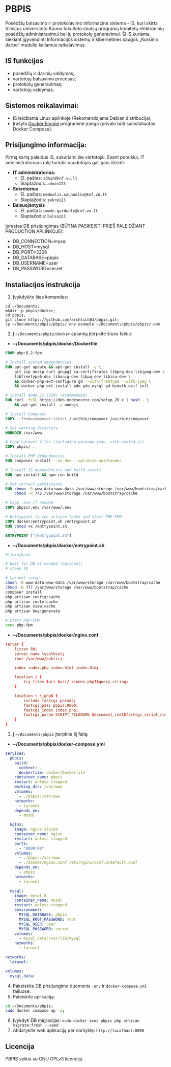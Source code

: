 # PBPIS

Posėdžių balsavimo ir protokolavimo informacinė sistema - IS, kuri skirta Vilniaus universiteto Kauno fakulteto studijų programų komitetų elektroninių posėdžių administravimui bei jų protokolų generavimui. Ši IS kuriama, siekiant įgyvendinti Informacijos sistemų ir kibernetinės saugos „Kursinio darbo“ modulio keliamus reikalavimus.

## IS funkcijos
- posėdžių ir darinių valdymas;
- vartotojų balsavimo procesas;
- protokolų generavimas;
- vartotojų valdymas.

## Sistemos reikalavimai:
- IS leidžiama Linux aplinkoje (Rekomendojama Debian distribucija);
- Įrašyta [Docker Engine](https://docs.docker.com/engine/install/debian/) programinė įranga (privalo būti suinstaliuotas Docker Compose).

## Prisijungimo informacija:
Pirmą kartą paleidus IS, sukuriami šie vartotojai. Esant poreikiui, IT administratoriaus rolę turintis naudotojas gali juos ištrinti:
- **IT administratorius:** 
  - El. paštas: `admin@knf.vu.lt`
  - Slaptažodis: `admin123`
- **Sekretorius**
  - El. paštas: `meduolis.saunuolis@knf.vu.lt`
  - Slaptažodis: `sekre123`
- **Balsuojantysis**
  - El. paštas: `umede.garduole@knf.vu.lt`
  - Slaptažodis: `balsa123`

Įprastas DB prisijungimas (BŪTNA PASIKEISTI PRIEŠ PALEIDŽIANT PRODUCTION APLINKOJE):
- DB_CONNECTION=mysql
- DB_HOST=mysql
- DB_PORT=3306
- DB_DATABASE=pbpis
- DB_USERNAME=user
- DB_PASSWORD=secret

## Instaliacijos instrukcija

1. Įvykdykite šias komandas:
```shell
cd ~/Documents;
mkdir -p pbpis/docker;
cd pbpis;
git clone https://github.com/archlich03/pbpis.git;
cp ~/Documents/pbpis/pbpis/.env.example ~/Documents/pbpis/pbpis/.env
```
2. Į `~/Documents/pbpis/docker` aplanką įterpkite šiuos failus:
- **~/Documents/pbpis/docker/Dockerfile**
```dockerfile
FROM php:8.2-fpm

# Install system dependencies
RUN apt-get update && apt-get install -y \
    git zip unzip curl gnupg2 ca-certificates libpng-dev libjpeg-dev \
    libfreetype6-dev libonig-dev libpq-dev libicu-dev \
    && docker-php-ext-configure gd --with-freetype --with-jpeg \
    && docker-php-ext-install pdo pdo_mysql gd bcmath exif intl

# Install Node.js (v20+ recommended)
RUN curl -fsSL https://deb.nodesource.com/setup_20.x | bash - \
    && apt-get install -y nodejs

# Install Composer
COPY --from=composer:latest /usr/bin/composer /usr/bin/composer

# Set working directory
WORKDIR /var/www

# Copy Laravel files (including package.json, vite.config.js)
COPY pbpis/ .

# Install PHP dependencies
RUN composer install --no-dev --optimize-autoloader

# Install JS dependencies and build assets
RUN npm install && npm run build

# Set correct permissions
RUN chown -R www-data:www-data /var/www/storage /var/www/bootstrap/cache && \
    chmod -R 775 /var/www/storage /var/www/bootstrap/cache

# Copy .env if needed
COPY pbpis/.env /var/www/.env

# Entrypoint to run artisan tasks and start PHP-FPM
COPY docker/entrypoint.sh /entrypoint.sh
RUN chmod +x /entrypoint.sh

ENTRYPOINT ["/entrypoint.sh"]
```
- **~/Documents/pbpis/docker/entrypoint.sh**
```sh
#!/bin/bash

# Wait for DB if needed (optional)
# sleep 10

# Laravel setup
chown -R www-data:www-data /var/www/storage /var/www/bootstrap/cache
chmod -R 777 /var/www/storage /var/www/bootstrap/cache
composer install
php artisan config:cache
php artisan route:cache
php artisan view:cache
php artisan key:generate

# Start PHP-FPM
exec php-fpm
```
- **~/Documents/pbpis/docker/nginx.conf**
```conf
server {
    listen 80;
    server_name localhost;
    root /var/www/public;

    index index.php index.html index.htm;

    location / {
        try_files $uri $uri/ /index.php?$query_string;
    }

    location ~ \.php$ {
        include fastcgi_params;
        fastcgi_pass pbpis:9000;
        fastcgi_index index.php;
        fastcgi_param SCRIPT_FILENAME $document_root$fastcgi_script_name;
    }
}
```
3. Į `~/Documents/pbpis` įterpkite šį failą:
- **~/Documents/pbpis/docker-compose.yml**
```yml
services:
  pbpis:
    build:
      context: .
      dockerfile: docker/Dockerfile
    container_name: pbpis
    restart: unless-stopped
    working_dir: /var/www
    volumes:
      - ./pbpis:/var/www
    networks:
      - laravel
    depends_on:
      - mysql

  nginx:
    image: nginx:alpine
    container_name: nginx
    restart: unless-stopped
    ports:
      - "8000:80"
    volumes:
      - ./pbpis:/var/www
      - ./docker/nginx.conf:/etc/nginx/conf.d/default.conf
    depends_on:
      - pbpis
    networks:
      - laravel

  mysql:
    image: mysql:8
    container_name: mysql
    restart: unless-stopped
    environment:
      MYSQL_DATABASE: pbpis
      MYSQL_ROOT_PASSWORD: root
      MYSQL_USER: user
      MYSQL_PASSWORD: secret
    volumes:
      - mysql_data:/var/lib/mysql
    networks:
      - laravel

networks:
  laravel:

volumes:
  mysql_data:
```
4. Pakeiskite DB prisijungimo duomenis `.env` ir `docker-compose.yml` failuose.
5. Paleiskite aplikaciją:
```sh
cd ~/Documents/pbpis;
sudo docker compose up -d;
```
6. Įvykdyti DB migracijas: `sudo docker exec pbpis php artisan migrate:fresh --seed`
7. Atidarykite web aplikaciją per naršyklę: `http://localhost:8000`

## Licencija

PBPIS veikia su GNU GPLv3 licencija.
